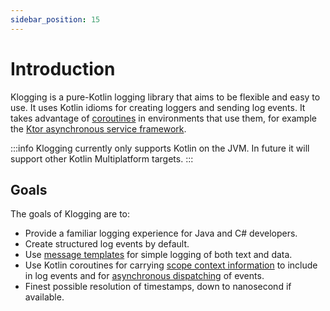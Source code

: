 ```yaml
---
sidebar_position: 15
---
```


# Introduction

Klogging is a pure-Kotlin logging library that aims to be flexible and easy to use. It uses Kotlin
idioms for creating loggers and sending log events. It takes advantage
of [coroutines](https://kotlinlang.org/docs/coroutines-guide.html) in
environments that use them, for example the [Ktor asynchronous service framework](https://ktor.io/).

:::info
Klogging currently only supports Kotlin on the JVM. In future it will support other Kotlin
Multiplatform targets.
:::

## Goals

The goals of Klogging are to:

- Provide a familiar logging experience for Java and C# developers.
- Create structured log events by default.
- Use [message templates](context/message-templates) for simple logging of both text and data.
- Use Kotlin coroutines for carrying [scope context information](coroutines/context) to include
  in log events and for [asynchronous dispatching](coroutines/async) of events.
- Finest possible resolution of timestamps, down to nanosecond if available.
